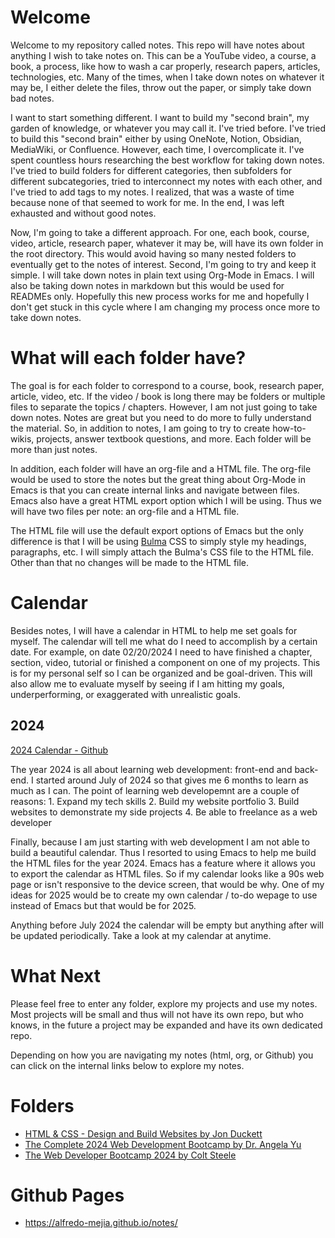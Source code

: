 # Welcome
Welcome to my repository called notes. This repo will have notes about anything I wish to take notes on. This can be a YouTube video, a course, a book, a process, like how to wash a car properly, research papers, articles, technologies, etc. Many of the times, when I take down notes on whatever it may be, I either delete the files, throw out the paper, or simply take down bad notes.

I want to start something different. I want to build my "second brain", my garden of knowledge, or whatever you may call it. I've tried before. I've tried to build this "second brain" either by using OneNote, Notion, Obsidian, MediaWiki, or Confluence. However, each time, I overcomplicate it. I've spent countless hours researching the best workflow for taking down notes. I've tried to build folders for different categories, then subfolders for different subcategories, tried to interconnect my notes with each other, and I've tried to add tags to my notes. I realized, that was a waste of time because none of that seemed to work for me. In the end, I was left exhausted and without good notes. 

Now, I'm going to take a different approach. For one, each book, course, video, article, research paper, whatever it may be, will have its own folder in the root directory. This would avoid having so many nested folders to eventually get to the notes of interest. Second, I'm going to try and keep it simple. I will take down notes in plain text using Org-Mode in Emacs. I will also be taking down notes in markdown but this would be used for READMEs only. Hopefully this new process works for me and hopefully I don't get stuck in this cycle where I am changing my process once more to take down notes.

# What will each folder have?
The goal is for each folder to correspond to a course, book, research paper, article, video, etc. If the video / book is long there may be folders or multiple files to separate the topics / chapters. However, I am not just going to take down notes. Notes are great but you need to do more to fully understand the material. So, in addition to notes, I am going to try to create how-to-wikis, projects, answer textbook questions, and more. Each folder will be more than just notes.

In addition, each folder will have an org-file and a HTML file. The org-file would be used to store the notes but the great thing about Org-Mode in Emacs is that you can create internal links and navigate between files. Emacs also have a great HTML export option which I will be using. Thus we will have two files per note: an org-file and a HTML file.

The HTML file will use the default export options of Emacs but the only difference is that I will be using [Bulma](https://bulma.io) CSS to simply style my headings, paragraphs, etc. I will simply attach the Bulma's CSS file to the HTML file. Other than that no changes will be made to the HTML file.

# Calendar
Besides notes, I will have a calendar in HTML to help me set goals for myself. The calendar will tell me what do I need to accomplish by a certain date. For example, on date 02/20/2024 I need to have finished a chapter, section, video, tutorial or finished a component on one of my projects. This is for my personal self so I can be organized and be goal-driven. This will also allow me to evaluate myself by seeing if I am hitting my goals, underperforming, or exaggerated with unrealistic goals. 

## 2024
[2024 Calendar - Github](ttps://github.com/alfredo-mejia/notes/tree/main/calendar/2024)

The year 2024 is all about learning web development: front-end and back-end. I started around July of 2024 so that gives me 6 months to learn as much as I can. The point of learning web developemnt are a couple of reasons:
    1. Expand my tech skills
    2. Build my website portfolio
    3. Build websites to demonstrate my side projects
    4. Be able to freelance as a web developer

Finally, because I am just starting with web development I am not able to build a beautiful calendar. Thus I resorted to using Emacs to help me build the HTML files for the year 2024. Emacs has a feature where it allows you to export the calendar as HTML files. So if my calendar looks like a 90s web page or isn't responsive to the device screen, that would be why. One of my ideas for 2025 would be to create my own calendar / to-do wepage to use instead of Emacs but that would be for 2025.

Anything before July 2024 the calendar will be empty but anything after will be updated periodically. Take a look at my calendar at anytime.

# What Next
Please feel free to enter any folder, explore my projects and use my notes. Most projects will be small and thus will not have its own repo, but who knows, in the future a project may be expanded and have its own dedicated repo.

Depending on how you are navigating my notes (html, org, or Github) you can click on the internal links below to explore my notes.

# Folders
- [HTML & CSS - Design and Build Websites by Jon Duckett](https://github.com/alfredo-mejia/notes/tree/main/HTML%20%26%20CSS%20-%20Design%20and%20Build%20Websites)
- [The Complete 2024 Web Development Bootcamp by Dr. Angela Yu](https://github.com/alfredo-mejia/notes/tree/main/The%20Complete%202024%20Web%20Development%20Bootcamp) 
- [The Web Developer Bootcamp 2024 by Colt Steele](https://github.com/alfredo-mejia/notes/tree/main/The%20Web%20Developer%20Bootcamp%202024)

# Github Pages
- https://alfredo-mejia.github.io/notes/